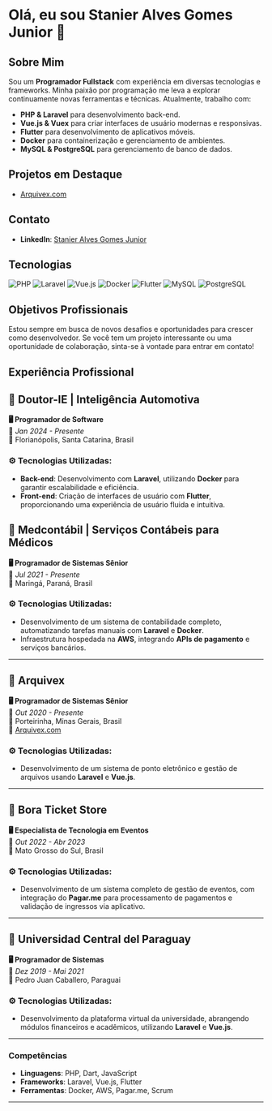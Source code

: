 # Olá, eu sou Stanier Alves Gomes Junior 👋

## Sobre Mim

Sou um **Programador Fullstack** com experiência em diversas tecnologias e frameworks. Minha paixão por programação me leva a explorar continuamente novas ferramentas e técnicas. Atualmente, trabalho com:

- **PHP & Laravel** para desenvolvimento back-end.
- **Vue.js & Vuex** para criar interfaces de usuário modernas e responsivas.
- **Flutter** para desenvolvimento de aplicativos móveis.
- **Docker** para containerização e gerenciamento de ambientes.
- **MySQL & PostgreSQL** para gerenciamento de banco de dados.

## Projetos em Destaque

- [Arquivex.com](https://arquivex.com)

## Contato

- **LinkedIn**: [Stanier Alves Gomes Junior](https://www.linkedin.com/in/stanier-alves-gomes-junior-63841a199/)

## Tecnologias

![PHP](https://img.shields.io/badge/PHP-777BB4?style=for-the-badge&logo=php&logoColor=white)
![Laravel](https://img.shields.io/badge/Laravel-FF2D20?style=for-the-badge&logo=laravel&logoColor=white)
![Vue.js](https://img.shields.io/badge/Vue.js-4FC08D?style=for-the-badge&logo=vue.js&logoColor=white)
![Docker](https://img.shields.io/badge/Docker-2496ED?style=for-the-badge&logo=docker&logoColor=white)
![Flutter](https://img.shields.io/badge/Flutter-02569B?style=for-the-badge&logo=flutter&logoColor=white)
![MySQL](https://img.shields.io/badge/MySQL-4479A1?style=for-the-badge&logo=mysql&logoColor=white)
![PostgreSQL](https://img.shields.io/badge/PostgreSQL-4169E1?style=for-the-badge&logo=postgresql&logoColor=white)

## Objetivos Profissionais

Estou sempre em busca de novos desafios e oportunidades para crescer como desenvolvedor. Se você tem um projeto interessante ou uma oportunidade de colaboração, sinta-se à vontade para entrar em contato!

## Experiência Profissional

## 🏢 Doutor-IE | Inteligência Automotiva  
**🖥️ Programador de Software**  
📅 *Jan 2024 - Presente*  
📍 Florianópolis, Santa Catarina, Brasil  

### ⚙️ Tecnologias Utilizadas:
- **Back-end**: Desenvolvimento com **Laravel**, utilizando **Docker** para garantir escalabilidade e eficiência.
- **Front-end**: Criação de interfaces de usuário com **Flutter**,  proporcionando uma experiência de usuário fluida e intuitiva.

## 🏢 Medcontábil | Serviços Contábeis para Médicos  
**🖥️ Programador de Sistemas Sênior**  
📅 *Jul 2021 - Presente*  
📍 Maringá, Paraná, Brasil  

### ⚙️ Tecnologias Utilizadas:
- Desenvolvimento de um sistema de contabilidade completo, automatizando tarefas manuais com **Laravel** e **Docker**.
- Infraestrutura hospedada na **AWS**, integrando **APIs de pagamento** e serviços bancários.

---

## 🏢 Arquivex  
**🖥️ Programador de Sistemas Sênior**  
📅 *Out 2020 - Presente*  
📍 Porteirinha, Minas Gerais, Brasil  
🔗 [Arquivex.com](https://arquivex.com)

### ⚙️ Tecnologias Utilizadas:
- Desenvolvimento de um sistema de ponto eletrônico e gestão de arquivos usando **Laravel** e **Vue.js**.

---

## 🏢 Bora Ticket Store  
**🖥️ Especialista de Tecnologia em Eventos**  
📅 *Out 2022 - Abr 2023*  
📍 Mato Grosso do Sul, Brasil  

### ⚙️ Tecnologias Utilizadas:
- Desenvolvimento de um sistema completo de gestão de eventos, com integração do **Pagar.me** para processamento de pagamentos e validação de ingressos via aplicativo.

---

## 🏢 Universidad Central del Paraguay  
**🖥️ Programador de Sistemas**  
📅 *Dez 2019 - Mai 2021*  
📍 Pedro Juan Caballero, Paraguai  

### ⚙️ Tecnologias Utilizadas:
- Desenvolvimento da plataforma virtual da universidade, abrangendo módulos financeiros e acadêmicos, utilizando **Laravel** e **Vue.js**.

---

### Competências
- **Linguagens**: PHP, Dart, JavaScript
- **Frameworks**: Laravel, Vue.js, Flutter
- **Ferramentas**: Docker, AWS, Pagar.me, Scrum

---

